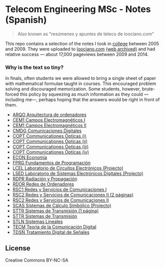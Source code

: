 # Telecom Engineering MSc - Notes (Spanish)

> Also known as "resúmenes y apuntes de teleco de loociano.com"

This repo contains a selection of the notes I took in [college](https://etsit.upm.es) between 2005 and 2009. They were uploaded to [loociano.com](https://loociano.com) [(web archived)](https://web.archive.org/web/20140313015248/http://dat.etsit.upm.es/~luciano/blog/resumenes-y-apuntes-de-teleco-etsit-upm) and had relative success ⁠— about 17,000 pageviews between 2009 and 2014.

### Why is the text so tiny?

In finals, often students we were allowed to bring a single sheet of paper with mathematical formulae taught in courses. This encouraged problem solving and discouraged memorization. Some students, however, brute-forced this policy by squeezing as much information as they could —including me—, perhaps hoping that the answers would be right in front of them.

* [ARQO Arquitectura de ordenadores](pdf/arquitectura-de-ordenadores.pdf)
* [CEM1 Campos Electromagnéticos I](pdf/campos-electromagneticos-i.pdf)
* [CEM1 Campos Electromagnéticos II](pdf/campos-electromagneticos-ii.pdf)
* [CMDG Comunicaciones Digitales](pdf/comunicaciones-digitales.pdf)
* [COPT Communicationes Ópticas (i)](pdf/comunicaciones-opticas-i.pdf)
* [COPT Communicationes Ópticas (ii)](pdf/comunicaciones-opticas-ii.pdf)
* [COPT Communicationes Ópticas (iii)](pdf/comunicaciones-opticas-iii.pdf)
* [COPT Communicationes Ópticas (iv)](pdf/comunicaciones-opticas-iv.pdf)
* [ECON Economía](pdf/economia.pdf)
* [FPRG Fundamentos de Programación](pdf/fundamentos-de-programacion.pdf)
* [LCEL Laboratorio de Circuitos Electrónicos (Projecto)](pdf/laboratorio-de-circuitos-electronicos-projecto.pdf)
* [LSED Laboratorio de Sistemas Electrónicos Digitales (Projecto)](pdf/laboratorio-de-sistemas-electronicos-digitales-projecto.pdf)
* [RDPR Radiación y Propagación](pdf/radiacion-y-propagacion.pdf)
* [RDOR Redes de Ordenadores](pdf/redes-de-ordenadores.pdf)
* [RSC1 Redes y Servicios de Comunicaciones I](pdf/redes-y-servicios-de-comunicaciones-i.pdf)
* [RSC2 Redes y Servicios de Comunicaciones II (2 páginas)](pdf/redes-y-servicios-de-comunicaciones-ii-breve.pdf)
* [RSC2 Redes y Servicios de Comunicaciones II](pdf/redes-y-servicios-de-comunicaciones-ii.pdf)
* [SCAS Sistemas de Cálculo Simbólico (Projecto)](pdf/sistemas-de-calculo-simbolico-projecto.pdf)
* [STTR Sistemas de Transmisión (1 página)](pdf/sistemas-de-transmision-breve.pdf)
* [STTR Sistemas de Transmisión](pdf/sistemas-de-transmision.pdf)
* [STLN Sistemas Lineales](pdf/sistemas-lineales.pdf)
* [TECM Teoría de la Comunicación Digital](pdf/teoria-de-la-comunicacion-digital.pdf)
* [TDSÑ Tratamiento Digital de Señales](pdf/tratamiento-digital-de-senales.pdf)

## License

Creative Commons BY-NC-SA
